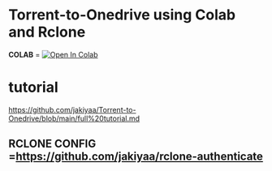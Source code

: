 # Torrent-to-Onedrive using Colab and Rclone 


**COLAB** = [![Open In Colab](https://colab.research.google.com/assets/colab-badge.svg)](https://colab.research.google.com/github/jakiya99/Torrent-to-Onedrive/blob/main/new_torrents_download_to_onedrive.ipynb)

# tutorial 

https://github.com/jakiyaa/Torrent-to-Onedrive/blob/main/full%20tutorial.md

## RCLONE CONFIG =https://github.com/jakiyaa/rclone-authenticate

